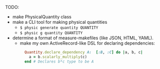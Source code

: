 TODO:
- make PhysicalQuantity class
- make a CLI tool for making physical quantities
  - `$ physic generate quantity QUANTITY`
  - `$ physic g quantity QUANTITY`
- determine a format of measure-makefiles (like JSON, HTML, YAML).
  - make my own ActiveRecord-like DSL for declaring dependencies:
    ```Ruby
      Quantity.declare_dependency A:  [:B, :C] do |a, b, c|
        a = b.scalarly_multiply(c)
      end # Declares b*c type to be A
    ```
